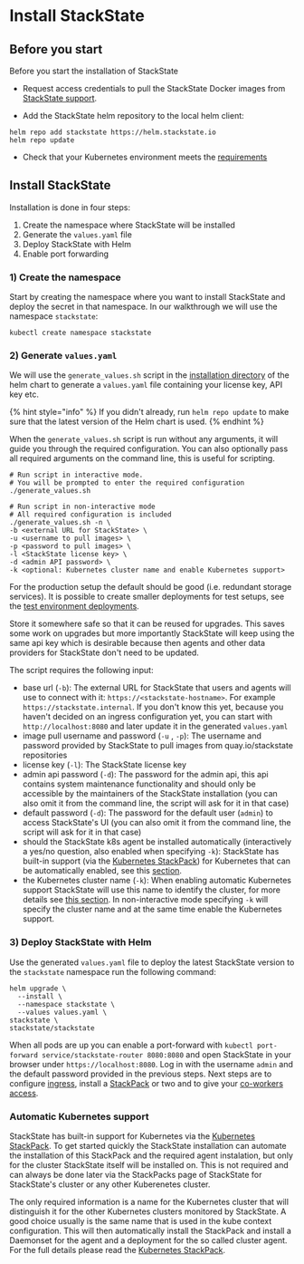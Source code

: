 # Install StackState

## Before you start

Before you start the installation of StackState

* Request access credentials to pull the StackState Docker images from [StackState support](https://support.stackstate.com/).

* Add the StackState helm repository to the local helm client:

```text
helm repo add stackstate https://helm.stackstate.io
helm repo update
```
* Check that your Kubernetes environment meets the [requirements](requirements.md)

## Install StackState

Installation is done in four steps:

1. Create the namespace where StackState will be installed
2. Generate the `values.yaml` file
3. Deploy StackState with Helm
4. Enable port forwarding

### 1) Create the namespace

Start by creating the namespace where you want to install StackState and deploy the secret in that namespace. In our walkthrough we will use the namespace `stackstate`:

```text
kubectl create namespace stackstate
```

### 2) Generate `values.yaml`

We will use the `generate_values.sh` script in the [installation directory](https://github.com/StackVista/helm-charts/tree/master/stable/stackstate/installation) of the helm chart to generate a `values.yaml` file containing your license key, API key etc.

{% hint style="info" %}
If you didn't already, run `helm repo update` to make sure that the latest version of the Helm chart is used.
{% endhint %}

When the `generate_values.sh` script is run without any arguments, it will guide you through the required configuration. You can also optionally pass all required arguments on the command line, this is useful for scripting.

```
# Run script in interactive mode.
# You will be prompted to enter the required configuration
./generate_values.sh

# Run script in non-interactive mode
# All required configuration is included
./generate_values.sh -n \
-b <external URL for StackState> \
-u <username to pull images> \
-p <password to pull images> \
-l <StackState license key> \
-d <admin API password> \
-k <optional: Kubernetes cluster name and enable Kubernetes support>
```



For the production setup the default should be good \(i.e. redundant storage services\). It is possible to create smaller deployments for test setups, see the [test environment deployments](./).

Store it somewhere safe so that it can be reused for upgrades. This saves some work on upgrades but more importantly StackState will keep using the same api key which is desirable because then agents and other data providers for StackState don't need to be updated.



The script requires the following input:

* base url \(`-b`\): The external URL for StackState that users and agents will use to connect with it: `https://<stackstate-hostname>`. For example `https://stackstate.internal`. If you don't know this yet, because you haven't decided on an ingress configuration yet, you can start with `http://localhost:8080` and later update it in the generated `values.yaml`
* image pull username and password \(`-u` , `-p`\): The username and password provided by StackState to pull images from quay.io/stackstate repositories
* license key \(`-l`\): The StackState license key
* admin api password \(`-d`\): The password for the admin api, this api contains system maintenance functionality and should only be accessible by the maintainers of the StackState installation \(you can also omit it from the command line, the script will ask for it in that case\)
* default password \(`-d`\): The password for the default user \(`admin`\) to access StackState's UI \(you can also omit it from the command line, the script will ask for it in that case\)
* should the StackState k8s agent be installed automatically \(interactively a yes/no question, also enabled when specifying `-k`\): StackState has built-in support \(via the [Kubernetes StackPack](/stackpacks/integrations/kubernetes.md)) for Kubernetes that can be automatically enabled, see this [section](./#automatic-kubernetes-support).
* the Kubernetes cluster name \(`-k`\): When enabling automatic Kubernetes support StackState will use this name to identify the cluster, for more details see [this section](./#automatic-kubernetes-support). In non-interactive mode specifying `-k` will specify the cluster name and at the same time enable the Kubernetes support.

### 3) Deploy StackState with Helm

Use the generated `values.yaml` file to deploy the latest StackState version to the `stackstate` namespace run the following command:

```text
helm upgrade \
  --install \
  --namespace stackstate \
  --values values.yaml \
stackstate \
stackstate/stackstate
```

When all pods are up you can enable a port-forward with `kubectl port-forward service/stackstate-router 8080:8080` and open StackState in your browser under `https://localhost:8080`. Log in with the username `admin` and the default password provided in the previous steps. Next steps are to configure [ingress](ingress.md), install a [StackPack](/stackpacks/) or two and to give your [co-workers access](./#configuring-authentication-and-authorization).

### Automatic Kubernetes support

StackState has built-in support for Kubernetes via the [Kubernetes StackPack](/stackpacks/integrations/kubernetes.md). To get started quickly the StackState installation can automate the installation of this StackPack and the required agent instalation, but only for the cluster StackState itself will be installed on. This is not required and can always be done later via the StackPacks page of StackState for StackState's cluster or any other Kuberenetes cluster.

The only required information is a name for the Kubernetes cluster that will distinguish it for the other Kubernetes clusters monitored by StackState. A good choice usually is the same name that is used in the kube context configuration. This will then automatically install the StackPack and install a Daemonset for the agent and a deployment for the so called cluster agent. For the full details please read the [Kubernetes StackPack](/stackpacks/integrations/kubernetes.md).
